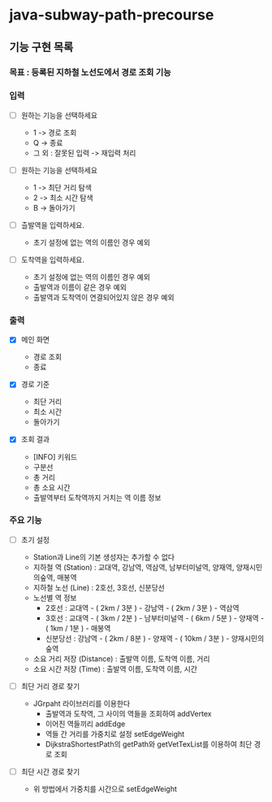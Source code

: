 # java-subway-path-precourse

## 기능 구현 목록

### 목표 : 등록된 지하철 노선도에서 경로 조회 기능

### 입력

- [ ] 원하는 기능을 선택하세요
    - 1 -> 경로 조회
    - Q -> 종료
    - 그 외 : 잘못된 입력 -> 재입력 처리

- [ ] 원하는 기능을 선택하세요
    - 1 -> 최단 거리 탐색
    - 2 -> 최소 시간 탐색
    - B -> 돌아가기

- [ ] 츨발역을 입력하세요.
    - 초기 설정에 없는 역의 이름인 경우 예외

- [ ] 도착역을 입력하세요.
    - 초기 설정에 없는 역의 이름인 경우 예외
    - 출발역과 이름이 같은 경우 예외
    - 출발역과 도착역이 연결되어있지 않은 경우 예외

### 출력

- [X] 메인 화면
    - 경로 조회
    - 종료

- [X] 경로 기준
    - 최단 거리
    - 최소 시간
    - 돌아가기

- [X] 조회 결과
    - [INFO] 키워드
    - 구분선
    - 총 거리
    - 총 소요 시간
    - 출발역부터 도착역까지 거치는 역 이름 정보

### 주요 기능

- [ ] 초기 설정
    - Station과 Line의 기본 생성자는 추가할 수 없다
    - 지하철 역 (Station) : 교대역, 강남역, 역삼역, 남부터미널역, 양재역, 양재시민의숲역, 매봉역
    - 지하철 노선 (Line) : 2호선, 3호선, 신분당선
    - 노선별 역 정보
        - 2호선 : 교대역 - ( 2km / 3분 ) - 강남역 - ( 2km / 3분 ) - 역삼역
        - 3호선 : 교대역 - ( 3km / 2분 ) - 남부터미널역 - ( 6km / 5분 ) - 양재역 - ( 1km / 1분 ) - 매봉역
        - 신분당선 : 강남역 - ( 2km / 8분 ) - 양재역 - ( 10km / 3분 ) - 양재시민의숲역
    - 소요 거리 저장 (Distance) : 출발역 이름, 도착역 이름, 거리
    - 소요 시간 저장 (Time) : 출발역 이름, 도착역 이름, 시간

- [ ] 최단 거리 경로 찾기
    - JGrpaht 라이브러리를 이용한다
        - 출발역과 도착역, 그 사이의 역들을 조회하여 addVertex
        - 이어진 역들끼리 addEdge
        - 역들 간 거리를 가중치로 설정 setEdgeWeight
        - DijkstraShortestPath의 getPath와 getVetTexList를 이용하여 최단 경로 조회

- [ ] 최단 시간 경로 찾기
    - 위 방법에서 가중치를 시간으로 setEdgeWeight